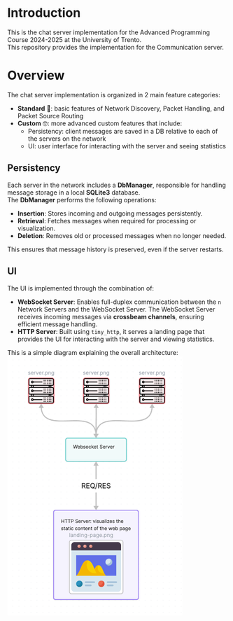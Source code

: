 # Introduction
This is the chat server implementation for the Advanced Programming Course 2024-2025 at the University of Trento.  
This repository provides the implementation for the Communication server.

# Overview
The chat server implementation is organized in 2 main feature categories:

- **Standard** 🎃: basic features of Network Discovery, Packet Handling, and Packet Source Routing
- **Custom** 🤓: more advanced custom features that include:
    - Persistency: client messages are saved in a DB relative to each of the servers on the network
    - UI: user interface for interacting with the server and seeing statistics

## Persistency
Each server in the network includes a **DbManager**, responsible for handling message storage in a local **SQLite3** database.  
The **DbManager** performs the following operations:
- **Insertion**: Stores incoming and outgoing messages persistently.
- **Retrieval**: Fetches messages when required for processing or visualization.
- **Deletion**: Removes old or processed messages when no longer needed.

This ensures that message history is preserved, even if the server restarts.

## UI
The UI is implemented through the combination of:

- **WebSocket Server**: Enables full-duplex communication between the `n` Network Servers and the WebSocket Server. The WebSocket Server receives incoming messages via **crossbeam channels**, ensuring efficient message handling.
- **HTTP Server**: Built using `tiny_http`, it serves a landing page that provides the UI for interacting with the server and viewing statistics.

This is a simple diagram explaining the overall architecture:
<img src="./assets/diagram.png" width="400px"/>
